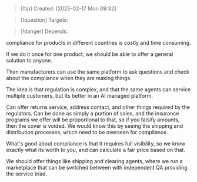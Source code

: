 
>[!tip] Created: [2025-02-17 Mon 09:32]

>[!question] Targets: 

>[!danger] Depends: 

compliance for products in different countries is costly and time consuming.

If we do it once for one product, we should be able to offer a general solution to anyone.

Then manufacturers can use the same platform to ask questions and check about the compliance when they are making things.

The idea is that regulation is complex, and that the same agents can service multiple customers, but its better in an AI managed platform.

Can offer returns service, address contact, and other things required by the regulators.  Can be done as simply a portion of sales, and the insurance programs we offer will be proportional to that, so if you falsify amounts, then the cover is voided.  We would know this by seeing the shipping and distribution processes, which need to be overseen for compliance.

What's good about compliance is that it requires full visibility, so we know exactly what its worth to you, and can calculate a fair price based on that.

We should offer things like shipping and clearing agents, where we run a marketplace that can be switched between with independent QA providing the service triad.